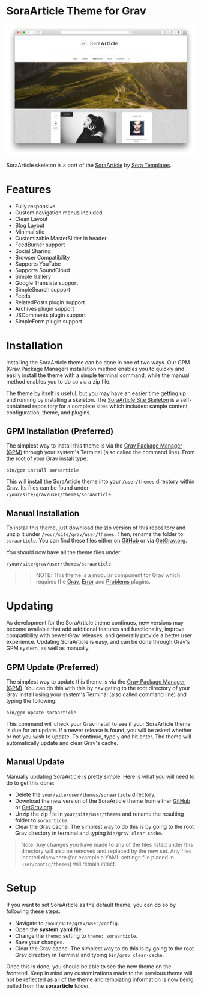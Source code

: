# SoraArticle Theme for Grav

![SoraArticle](assets/readme_1.png)

SoraArticle skeleton is a port of the [SoraArticle](http://sora-article-soratemplates.blogspot.com/) by [Sora Templates](http://www.soratemplates.com/).

# Features

* Fully responsive
* Custom navigation menus included
* Clean Layout
* Blog Layout
* Minimalistic
* Customizable MasterSlider in header
* FeedBurner support
* Social Sharing
* Browser Compatibility
* Supports YouTube
* Supports SoundCloud
* Simple Gallery
* Google Translate support
* SimpleSearch support
* Feeds
* RelatedPosts plugin support
* Archives plugin support
* JSComments plugin support
* SimpleForm plugin support

# Installation

Installing the SoraArticle theme can be done in one of two ways. Our GPM (Grav Package Manager) installation method enables you to quickly and easily install the theme with a simple terminal command, while the manual method enables you to do so via a zip file.

The theme by itself is useful, but you may have an easier time getting up and running by installing a skeleton. The [SoraArticle Site Skeleton](https://github.com/getgrav/grav-skeleton-soraarticle-blog) is a self-contained repository for a complete sites which includes: sample content, configuration, theme, and plugins.

## GPM Installation (Preferred)

The simplest way to install this theme is via the [Grav Package Manager (GPM)](http://learn.getgrav.org/advanced/grav-gpm) through your system's Terminal (also called the command line).  From the root of your Grav install type:

    bin/gpm install soraarticle

This will install the SoraArticle theme into your `/user/themes` directory within Grav. Its files can be found under `/your/site/grav/user/themes/soraarticle`.

## Manual Installation

To install this theme, just download the zip version of this repository and unzip it under `/your/site/grav/user/themes`. Then, rename the folder to `soraarticle`. You can find these files either on [GitHub](https://github.com/getgrav/grav-theme-soraarticle) or via [GetGrav.org](http://getgrav.org/downloads/themes).

You should now have all the theme files under

    /your/site/grav/user/themes/soraarticle

>> NOTE: This theme is a modular component for Grav which requires the [Grav](http://github.com/getgrav/grav), [Error](https://github.com/getgrav/grav-theme-error) and [Problems](https://github.com/getgrav/grav-plugin-problems) plugins.

# Updating

As development for the SoraArticle theme continues, new versions may become available that add additional features and functionality, improve compatibility with newer Grav releases, and generally provide a better user experience. Updating SoraArticle is easy, and can be done through Grav's GPM system, as well as manually.

## GPM Update (Preferred)

The simplest way to update this theme is via the [Grav Package Manager (GPM)](http://learn.getgrav.org/advanced/grav-gpm). You can do this with this by navigating to the root directory of your Grav install using your system's Terminal (also called command line) and typing the following:

    bin/gpm update soraarticle

This command will check your Grav install to see if your SoraArticle theme is due for an update. If a newer release is found, you will be asked whether or not you wish to update. To continue, type `y` and hit enter. The theme will automatically update and clear Grav's cache.

## Manual Update

Manually updating SoraArticle is pretty simple. Here is what you will need to do to get this done:

* Delete the `your/site/user/themes/soraarticle` directory.
* Download the new version of the SoraArticle theme from either [GitHub](https://github.com/getgrav/grav-theme-soraarticle) or [GetGrav.org](http://getgrav.org/downloads/themes).
* Unzip the zip file in `your/site/user/themes` and rename the resulting folder to `soraarticle`.
* Clear the Grav cache. The simplest way to do this is by going to the root Grav directory in terminal and typing `bin/grav clear-cache`.

> Note: Any changes you have made to any of the files listed under this directory will also be removed and replaced by the new set. Any files located elsewhere (for example a YAML settings file placed in `user/config/themes`) will remain intact.

# Setup

If you want to set SoraArticle as the default theme, you can do so by following these steps:

* Navigate to `/your/site/grav/user/config`.
* Open the **system.yaml** file.
* Change the `theme:` setting to `theme: soraarticle`.
* Save your changes.
* Clear the Grav cache. The simplest way to do this is by going to the root Grav directory in Terminal and typing `bin/grav clear-cache`.

Once this is done, you should be able to see the new theme on the frontend. Keep in mind any customizations made to the previous theme will not be reflected as all of the theme and templating information is now being pulled from the **soraarticle** folder.
